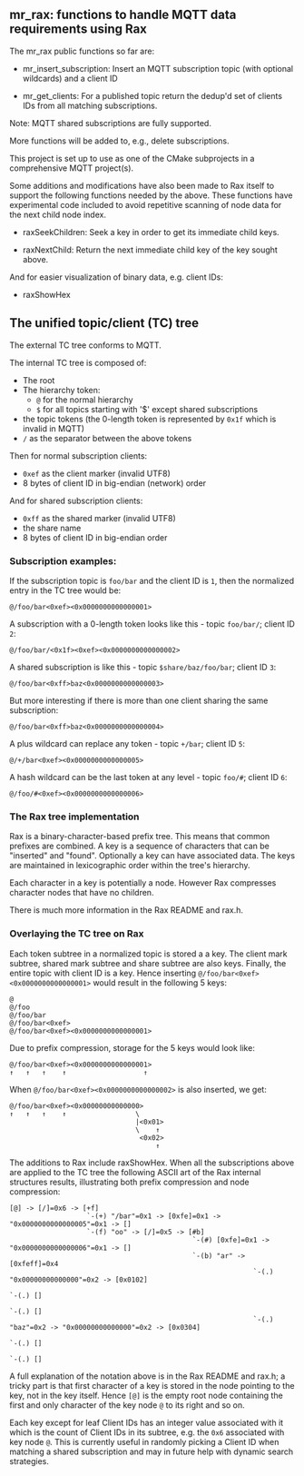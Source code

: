 ## mr_rax: functions to handle MQTT data requirements using Rax

The mr_rax public functions so far are:

- mr_insert_subscription: Insert an MQTT subscription topic (with optional wildcards) and a client ID

- mr_get_clients: For a published topic return the dedup'd set of clients IDs from all matching subscriptions.

Note: MQTT shared subscriptions are fully supported.

More functions will be added to, e.g., delete subscriptions.

This project is set up to use as one of the CMake subprojects in a comprehensive MQTT project(s).

Some additions and modifications have also been made to Rax itself to support the following functions needed by the above. These functions have experimental code included to avoid repetitive scanning of node data for the next child node index.

- raxSeekChildren: Seek a key in order to get its immediate child keys.

- raxNextChild: Return the next immediate child key of the key sought above.

And for easier visualization of binary data, e.g. client IDs:

- raxShowHex

## The unified topic/client (TC) tree

The external TC tree conforms to MQTT.

The internal TC tree is composed of:

- The root
- The hierarchy token:
    - ``@`` for the normal hierarchy
    - ``$`` for all topics starting with '\$' except shared subscriptions
- the topic tokens (the 0-length token is represented by ``0x1f`` which is invalid in MQTT)
- ``/`` as the separator between the above tokens

Then for normal subscription clients:
- ``0xef`` as the client marker (invalid UTF8)
- 8 bytes of client ID in big-endian (network) order

And for shared subscription clients:
- ``0xff`` as the shared marker (invalid UTF8)
- the share name
- 8 bytes of client ID in big-endian order

### Subscription examples:

If the subscription topic is ``foo/bar`` and the client ID is ``1``, then the normalized entry in the TC tree would be:

``@/foo/bar<0xef><0x0000000000000001>``

A subscription with a 0-length token looks like this - topic ``foo/bar/``; client ID ``2``:

``@/foo/bar/<0x1f><0xef><0x0000000000000002>``

A shared subscription is like this - topic ``$share/baz/foo/bar``; client ID ``3``:

``@/foo/bar<0xff>baz<0x0000000000000003>``

But more interesting if there is more than one client sharing the same subscription:

``@/foo/bar<0xff>baz<0x0000000000000004>``

A plus wildcard can replace any token - topic ``+/bar``; client ID ``5``:

``@/+/bar<0xef><0x0000000000000005>``

A hash wildcard can be the last token at any level - topic ``foo/#``; client ID ``6``:

``@/foo/#<0xef><0x0000000000000006>``

### The Rax tree implementation

Rax is a binary-character-based prefix tree. This means that common prefixes are combined. A key is a sequence of characters that can be "inserted" and "found". Optionally a key can have associated data. The keys are maintained in lexicographic order within the tree's hierarchy.

Each character in a key is potentially a node. However Rax compresses character nodes that have no children.

There is much more information in the Rax README and rax.h.

### Overlaying the TC tree on Rax

Each token subtree in a normalized topic is stored a a key. The client mark subtree, shared mark subtree and share subtree are also keys. Finally, the entire topic with client ID is a key. Hence inserting ``@/foo/bar<0xef><0x0000000000000001>`` would result in the following 5 keys:
```
@
@/foo
@/foo/bar
@/foo/bar<0xef>
@/foo/bar<0xef><0x0000000000000001>
```
Due to prefix compression, storage for the 5 keys would look like:
```
@/foo/bar<0xef><0x0000000000000001>
↑   ↑   ↑    ↑                   ↑
```

When ``@/foo/bar<0xef><0x0000000000000002>`` is also inserted, we get:
```
@/foo/bar<0xef><0x00000000000000>
↑   ↑   ↑    ↑                 \
                               |<0x01>
                               \    ↑
                                <0x02>
                                    ↑
```

The additions to Rax include raxShowHex. When all the subscriptions above are applied to the TC tree the following ASCII art of the Rax internal structures results, illustrating both prefix compression and node compression:
```
[@] -> [/]=0x6 -> [+f]
                   `-(+) "/bar"=0x1 -> [0xfe]=0x1 -> "0x0000000000000005"=0x1 -> []
                   `-(f) "oo" -> [/]=0x5 -> [#b]
                                             `-(#) [0xfe]=0x1 -> "0x0000000000000006"=0x1 -> []
                                             `-(b) "ar" -> [0xfeff]=0x4
                                                            `-(.) "0x00000000000000"=0x2 -> [0x0102]
                                                                                             `-(.) []
                                                                                             `-(.) []
                                                            `-(.) "baz"=0x2 -> "0x00000000000000"=0x2 -> [0x0304]
                                                                                                          `-(.) []
                                                                                                          `-(.) []
```
A full explanation of the notation above is in the Rax README and rax.h; a tricky part is that first character of a key is stored in the node pointing to the key, not in the key itself. Hence ``[@]`` is the empty root node containing the first and only character of the key node ``@`` to its right and so on.

Each key except for leaf Client IDs has an integer value associated with it which is the count of Client IDs in its subtree, e.g. the ``0x6`` associated with key node ``@``. This is currently useful in randomly picking a Client ID when matching a shared subscription and may in future help with dynamic search strategies.